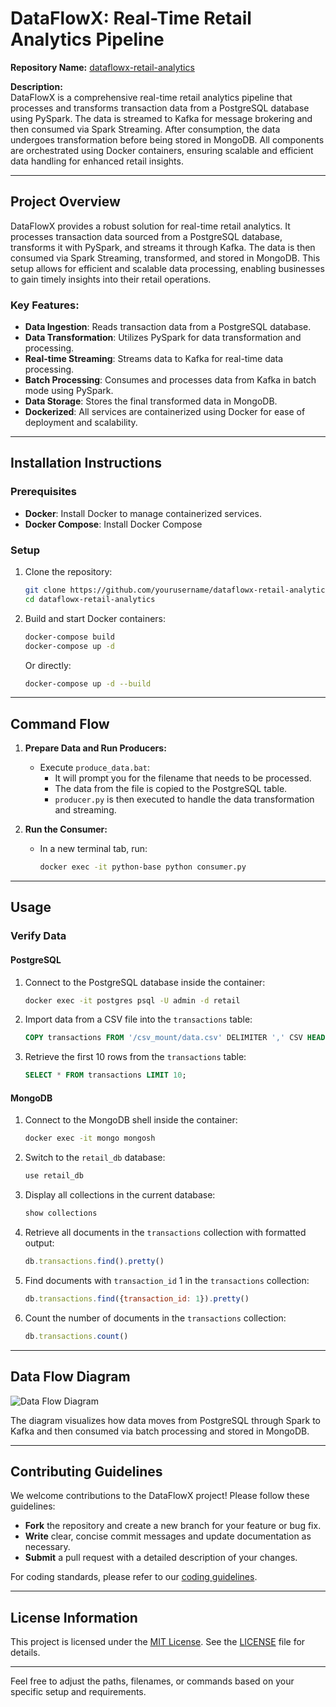# DataFlowX: Real-Time Retail Analytics Pipeline

**Repository Name:** [dataflowx-retail-analytics](https://github.com/shreyasgadder/dataflowx-retail-analytics/)

**Description:**  
DataFlowX is a comprehensive real-time retail analytics pipeline that processes and transforms transaction data from a PostgreSQL database using PySpark. The data is streamed to Kafka for message brokering and then consumed via Spark Streaming. After consumption, the data undergoes transformation before being stored in MongoDB. All components are orchestrated using Docker containers, ensuring scalable and efficient data handling for enhanced retail insights.

---

## Project Overview

DataFlowX provides a robust solution for real-time retail analytics. It processes transaction data sourced from a PostgreSQL database, transforms it with PySpark, and streams it through Kafka. The data is then consumed via Spark Streaming, transformed, and stored in MongoDB. This setup allows for efficient and scalable data processing, enabling businesses to gain timely insights into their retail operations.

### Key Features:
- **Data Ingestion**: Reads transaction data from a PostgreSQL database.
- **Data Transformation**: Utilizes PySpark for data transformation and processing.
- **Real-time Streaming**: Streams data to Kafka for real-time data processing.
- **Batch Processing**: Consumes and processes data from Kafka in batch mode using PySpark.
- **Data Storage**: Stores the final transformed data in MongoDB.
- **Dockerized**: All services are containerized using Docker for ease of deployment and scalability.

---

## Installation Instructions

### Prerequisites

- **Docker**: Install Docker to manage containerized services.
- **Docker Compose**: Install Docker Compose


### Setup

1. Clone the repository:
   ```bash
   git clone https://github.com/yourusername/dataflowx-retail-analytics.git
   cd dataflowx-retail-analytics
   ```

2. Build and start Docker containers:
   ```bash
   docker-compose build
   docker-compose up -d
   ```
   Or directly:
   ```bash
   docker-compose up -d --build
   ```

---

## Command Flow

1. **Prepare Data and Run Producers:**
   - Execute `produce_data.bat`:
     - It will prompt you for the filename that needs to be processed.
     - The data from the file is copied to the PostgreSQL table.
     - `producer.py` is then executed to handle the data transformation and streaming.

2. **Run the Consumer:**
   - In a new terminal tab, run:
     ```bash
     docker exec -it python-base python consumer.py
     ```

---

## Usage

### Verify Data

#### PostgreSQL

1. Connect to the PostgreSQL database inside the container:
   ```bash
   docker exec -it postgres psql -U admin -d retail
   ```

2. Import data from a CSV file into the `transactions` table:
   ```sql
   COPY transactions FROM '/csv_mount/data.csv' DELIMITER ',' CSV HEADER;
   ```

3. Retrieve the first 10 rows from the `transactions` table:
   ```sql
   SELECT * FROM transactions LIMIT 10;
   ```

#### MongoDB

1. Connect to the MongoDB shell inside the container:
   ```bash
   docker exec -it mongo mongosh
   ```

2. Switch to the `retail_db` database:
   ```js
   use retail_db
   ```

3. Display all collections in the current database:
   ```js
   show collections
   ```

4. Retrieve all documents in the `transactions` collection with formatted output:
   ```js
   db.transactions.find().pretty()
   ```

5. Find documents with `transaction_id` 1 in the `transactions` collection:
   ```js
   db.transactions.find({transaction_id: 1}).pretty()
   ```

6. Count the number of documents in the `transactions` collection:
   ```js
   db.transactions.count()
   ```

---

## Data Flow Diagram

![Data Flow Diagram](path_to_your_diagram_image)

The diagram visualizes how data moves from PostgreSQL through Spark to Kafka and then consumed via batch processing and stored in MongoDB.

---

## Contributing Guidelines

We welcome contributions to the DataFlowX project! Please follow these guidelines:

- **Fork** the repository and create a new branch for your feature or bug fix.
- **Write** clear, concise commit messages and update documentation as necessary.
- **Submit** a pull request with a detailed description of your changes.

For coding standards, please refer to our [coding guidelines](path_to_your_coding_guidelines).

---

## License Information

This project is licensed under the [MIT License](LICENSE). See the [LICENSE](LICENSE) file for details.

---

Feel free to adjust the paths, filenames, or commands based on your specific setup and requirements.

